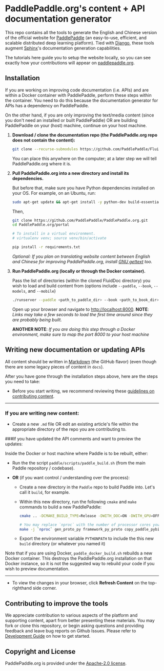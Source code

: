 # PaddlePaddle.org's content + API documentation generator

This repo contains all the tools to generate the English and Chinese version of the official website for [PaddlePaddle](https://github.com/PaddlePaddle/Paddle) (an easy-to-use, efficient, and scalable distributed deep learning platform). Tied with [Django](https://www.djangoproject.com/), these tools augment [Sphinx](http://www.sphinx-doc.org/en/master/)'s documentation generation capabilities.

The tutorials here guide you to setup the website locally, so you can see exactly how your contributions will appear on [paddlepaddle.org](http://paddlepaddle.org).


## Installation

If you are working on improving code documentation (i.e. APIs) and are within a Docker container with PaddlePaddle, perform these steps within the container. You need to do this because the documentation generator for APIs has a dependency on PaddlePaddle.

On the other hand, if you are only improving the text/media content (since you don't need an installed or built PaddlePaddle) OR are building PaddlePaddle on your (host) machine, continue on your host machine.


1. **Download / clone the documentation repo (the PaddlePaddle.org repo does not contain the content):**

    ```bash
    git clone --recurse-submodules https://github.com/PaddlePaddle/FluidDoc
    ```

   You can place this anywhere on the computer; at a later step we will tell PaddlePaddle.org where it is.


2. **Pull PaddlePaddle.org into a new directory and install its dependencies.**

    But before that, make sure you have Python dependencies installed on your OS. For example, on an Ubuntu, run:
    ```bash
    sudo apt-get update && apt-get install -y python-dev build-essential
    ```

    Then,
    ```bash
    git clone https://github.com/PaddlePaddle/PaddlePaddle.org.git
    cd PaddlePaddle.org/portal

    # To install in a virtual environment.
    # virtualenv venv; source venv/bin/activate

    pip install -r requirements.txt
    ```

    *Optional: If you plan on translating website content between English and Chinese for improving PaddlePaddle.org, install [GNU gettext](https://www.gnu.org/software/gettext/) too.*


3. **Run PaddlePaddle.org (locally or through the Docker container).**

    Pass the list of directories (within the cloned FluidDoc directory) you wish to load and build content from (options include `--paddle`, `--book`, `--models`, and `--mobile`)

    ```bash
    ./runserver --paddle <path_to_paddle_dir> --book <path_to_book_dir>
    ```

    Open up your browser and navigate to [http://localhost:8000](http://localhost:8000).
    **NOTE**: *Links may take a few seconds to load the first time around since they are probably being built.*

    **ANOTHER NOTE**: *If you are doing this step through a Docker environment, make sure to map the port 8000 to your host machine*


## Writing new documentation or updating APIs

All content should be written in [Markdown](https://guides.github.com/features/mastering-markdown/) (the GitHub flavor) (even though there are some legacy pieces of content in `docs`).

After you have gone through the installation steps above, here are the steps you need to take:

- Before you start writing, we recommend reviewing these [guidelines on contributing content](https://github.com/PaddlePaddle/PaddlePaddle.org/wiki/Markdown-syntax-guideline).

---


### If you are writing new content:
- Create a new `.md` file OR edit an existing article's file within the appropriate directory of the repo you are contributing to.


###If you have updated the API comments and want to preview the updates:

Inside the Docker or host machine where Paddle is to be rebuilt, either:
-  Run the the script `paddle/scripts/paddle_build.sh` (from the main Paddle repository / codebase).

-  **OR** (if you want control / understanding over the process):
   - Create a new directory in the `Paddle` repo to build Paddle into. Let's call it `build`, for example.
   - Within this new directory, run the following `cmake` and `make` commands to build a new PaddlePaddle:

     ```bash
     cmake .. -DCMAKE_BUILD_TYPE=Release -DWITH_DOC=ON -DWITH_GPU=OFF -DWITH_MKL=OFF -DWITH_FLUID_ONLY=ON

     # You may replace `nproc` with the number of processor cores your system can offer for the build.
     make -j `nproc` gen_proto_py framework_py_proto copy_paddle_pybind paddle_python
     ```

   - Export the environment variable `PYTHONPATH` to include the this new `build` directory (or whatever you named it)


Note that if you are using Docker, `paddle_docker_build.sh` rebuilds a new Docker container. This destroys the PaddlePaddle.org installation on that Docker instance, so it is not the suggested way to rebuild your code if you wish to preview documentation.

---

- To view the changes in your browser, click **Refresh Content** on the top-righthand side corner.


## Contributing to improve the tools

We appreciate contribution to various aspects of the platform and supporting content, apart from better presenting these materials. You may fork or clone this repository, or begin asking questions and providing feedback and leave bug reports on Github Issues. Please refer to [Development Guide](DEVELOPING.md) on how to get started.


## Copyright and License

PaddlePaddle.org is provided under the [Apache-2.0 license](https://github.com/PaddlePaddle/Paddle/blob/develop/LICENSE).
